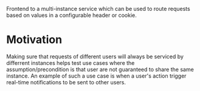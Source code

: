 Frontend to a multi-instance service which can be used to route requests
based on values in a configurable header or cookie.

# Motivation

Making sure that requests of different users will always be serviced by
differrent instances helps test use cases where the assumption/precondition
is that user are not guaranteed to share the same instance. An example of
such a use case is when a user's action trigger real-time notifications
to be sent to other users.

